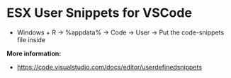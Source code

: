 ESX User Snippets for VSCode
=========

* Windows + R -> %appdata% -> Code -> User -> Put the code-snippets file inside

**More information:**

* https://code.visualstudio.com/docs/editor/userdefinedsnippets
